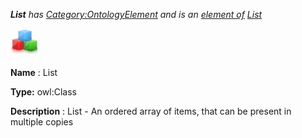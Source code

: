 ___List__ 
 has
 [Category:OntologyElement](../../Category/OntologyElement "Category:OntologyElement") 
 and is an
 [element of](../../Property/ElementOf "Property:ElementOf") 
[List](../../Submissions/List "Submissions:List")_




  





[![Class](../public/images/thumb/2/27/Class.gif/45px-Class.gif)](../../Image/Class.gif "Class")


__Name__ 
 : List
 



__Type:__ 
 owl:Class
 



__Description__ 
 : List - An ordered array of items, that can be present in multiple copies